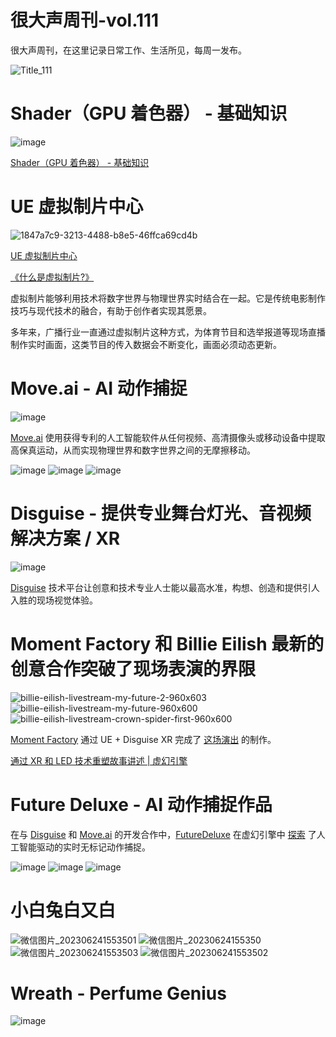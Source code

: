 # 很大声周刊-vol.111
很大声周刊，在这里记录日常工作、生活所见，每周一发布。

![Title_111](https://github.com/hendasheng/HenDaShengWeekly/assets/20842136/1f57e12a-1a88-448e-afeb-7d5ae453a63c)

# Shader（GPU 着色器） - 基础知识
![image](https://github.com/hendasheng/HenDaShengWeekly/assets/20842136/9b632d9a-04da-4dbd-9b1f-51b592c39886)

[Shader（GPU 着色器） - 基础知识](https://shader-tutorial.dev/basics/introduction/)

# UE 虚拟制片中心
![1847a7c9-3213-4488-b8e5-46ffca69cd4b](https://github.com/hendasheng/HenDaShengWeekly/assets/20842136/b073c58e-a624-43a4-8262-d6f986d9d90f)

[UE 虚拟制片中心](https://www.unrealengine.com/zh-CN/virtual-production)


[《什么是虚拟制片?》](https://www.unrealengine.com/zh-CN/explainers/virtual-production/what-is-virtual-production)

虚拟制片能够利用技术将数字世界与物理世界实时结合在一起。它是传统电影制作技巧与现代技术的融合，有助于创作者实现其愿景。

多年来，广播行业一直通过虚拟制片这种方式，为体育节目和选举报道等现场直播制作实时画面，这类节目的传入数据会不断变化，画面必须动态更新。

# Move.ai - AI 动作捕捉
![image](https://github.com/hendasheng/HenDaShengWeekly/assets/20842136/86368f48-13d1-443c-b50c-dbc0e5dd9ab2)

[Move.ai](https://www.move.ai/) 使用获得专利的人工智能软件从任何视频、高清摄像头或移动设备中提取高保真运动，从而实现物理世界和数字世界之间的无摩擦移动。

![image](https://github.com/hendasheng/HenDaShengWeekly/assets/20842136/046b3e03-77aa-41cd-8c92-95730cfe018e)
![image](https://github.com/hendasheng/HenDaShengWeekly/assets/20842136/e54bdc5a-99a5-4e8b-bca1-445a05674a58)
![image](https://github.com/hendasheng/HenDaShengWeekly/assets/20842136/e7de818f-0f3a-4c14-8651-17f408ff82e8)

# Disguise - 提供专业舞台灯光、音视频解决方案 / XR
![image](https://github.com/hendasheng/HenDaShengWeekly/assets/20842136/cb6058c7-a2e8-4739-9b24-c780068e4b6b)

[Disguise](https://www.disguise.one/cn/) 技术平台让创意和技术专业人士能以最高水准，构想、创造和提供引人入胜的现场视觉体验。

# Moment Factory 和 Billie Eilish 最新的创意合作突破了现场表演的界限
![billie-eilish-livestream-my-future-2-960x603](https://github.com/hendasheng/HenDaShengWeekly/assets/20842136/a8a88bec-a878-43ea-887b-cca5c2714452)
![billie-eilish-livestream-my-future-960x600](https://github.com/hendasheng/HenDaShengWeekly/assets/20842136/201d1a72-440b-40f7-a9ee-a1957ce8eb65)
![billie-eilish-livestream-crown-spider-first-960x600](https://github.com/hendasheng/HenDaShengWeekly/assets/20842136/88287cdc-9be3-446c-ac82-4572c5523db9)

[Moment Factory](https://momentfactory.com/home) 通过 UE + Disguise XR 完成了 [这场演出](https://momentfactory.com/work/all/all/billie-eilish-livestream) 的制作。 


[通过 XR 和 LED 技术重塑故事讲述 | 虚幻引擎](https://www.youtube.com/watch?v=ROTq-67NHRs&t=225s)

# Future Deluxe - AI 动作捕捉作品
在与 [Disguise](https://www.disguise.one/cn/) 和 [Move.ai](https://www.move.ai/) 的开发合作中，[FutureDeluxe](https://futuredeluxe.com/) 在虚幻引擎中 [探索](https://www.instagram.com/p/CtwNCBduW6m/) 了人工智能驱动的实时无标记动作捕捉。

![image](https://github.com/hendasheng/HenDaShengWeekly/assets/20842136/ed043716-2e52-4ac9-92e6-43dbaa8a14e9)
![image](https://github.com/hendasheng/HenDaShengWeekly/assets/20842136/181b8260-543f-4383-919d-34d58636a5fb)
![image](https://github.com/hendasheng/HenDaShengWeekly/assets/20842136/543467e0-7937-4c95-9c75-a8f9e4fb6e16)

# 小白兔白又白
![微信图片_202306241553501](https://github.com/hendasheng/HenDaShengWeekly/assets/20842136/ace55ab2-4aad-4899-a2f3-f209957f3eb0)
![微信图片_20230624155350](https://github.com/hendasheng/HenDaShengWeekly/assets/20842136/9f13ce78-60da-439f-ad4f-7761376b98c6)
![微信图片_202306241553503](https://github.com/hendasheng/HenDaShengWeekly/assets/20842136/c6d6cbce-5c85-49e2-8e80-b9366e39c10d)
![微信图片_202306241553502](https://github.com/hendasheng/HenDaShengWeekly/assets/20842136/49990cde-995d-427b-8b12-8c446dea5fa7)

# Wreath - Perfume Genius
![image](https://github.com/hendasheng/HenDaShengWeekly/assets/20842136/a50306b8-c9a7-48d8-a40d-c7b4dd174845)
